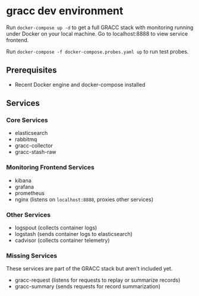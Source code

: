# gracc dev environment
Run `docker-compose up -d` to get a full GRACC stack with monitoring running under 
Docker on your local machine. Go to localhost:8888 to view service frontend.

Run `docker-compose -f docker-compose.probes.yaml up` to run test probes.

## Prerequisites
* Recent Docker engine and docker-compose installed

## Services

### Core Services
* elasticsearch
* rabbitmq
* gracc-collector
* gracc-stash-raw

### Monitoring Frontend Services
* kibana
* grafana
* prometheus
* nginx (listens on `localhost:8888`, proxies other services)

### Other Services
* logspout (collects container logs)
* logstash (sends container logs to elasticsearch)
* cadvisor (collects container telemetry)

### Missing Services
These services are part of the GRACC stack but aren't included yet.
* gracc-request (listens for requests to replay or summarize records)
* gracc-summary (sends requests for record summarization)
